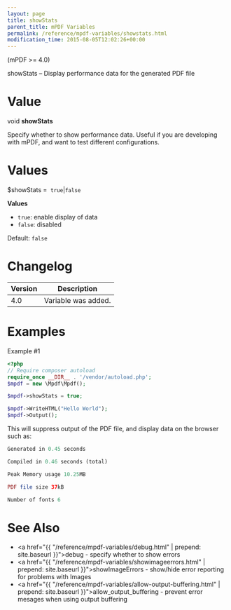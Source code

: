 ```yaml
---
layout: page
title: showStats
parent_title: mPDF Variables
permalink: /reference/mpdf-variables/showstats.html
modification_time: 2015-08-05T12:02:26+00:00
---
```


(mPDF >= 4.0)

showStats – Display performance data for the generated PDF file

# Value

void **showStats**

Specify whether to show performance data. Useful if you are developing with mPDF, and want to test different configurations.

# Values

<span class="parameter">$showStats</span> =  `true`\|`false`

**Values**

* `true`: enable display of data
* `false`: disabled

Default: `false`

# Changelog

<table class="table">
<thead>
<tr>
  <th>Version</th>
  <th>Description</th>
</tr>
</thead>
<tbody>
<tr>
  <td>4.0</td>
  <td>Variable was added.</td>
</tr>
</tbody>
</table>

# Examples

Example #1

```php
<?php
// Require composer autoload
require_once __DIR__ . '/vendor/autoload.php';
$mpdf = new \Mpdf\Mpdf();

$mpdf->showStats = true;

$mpdf->WriteHTML("Hello World");
$mpdf->Output();

```


This will suppress output of the PDF file, and display data on the browser such as:


```php
Generated in 0.45 seconds

Compiled in 0.46 seconds (total)

Peak Memory usage 10.25MB

PDF file size 37kB

Number of fonts 6

```

# See Also

* <a href="{{ "/reference/mpdf-variables/debug.html" | prepend: site.baseurl }}">debug</a> - specify whether to show errors
* <a href="{{ "/reference/mpdf-variables/showimageerrors.html" | prepend: site.baseurl }}">showImageErrors</a> - show/hide error reporting for problems with Images
* <a href="{{ "/reference/mpdf-variables/allow-output-buffering.html" | prepend: site.baseurl }}">allow_output_buffering</a> - prevent error mesages when using output buffering
